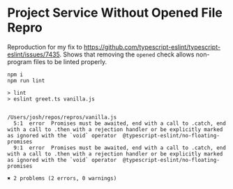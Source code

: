 # Project Service Without Opened File Repro

Reproduction for my fix to <https://github.com/typescript-eslint/typescript-eslint/issues/7435>.
Shows that removing the `opened` check allows non-program files to be linted properly.

```shell
npm i
npm run lint
```

```plaintext
> lint
> eslint greet.ts vanilla.js


/Users/josh/repos/repros/vanilla.js
  5:1  error  Promises must be awaited, end with a call to .catch, end with a call to .then with a rejection handler or be explicitly marked as ignored with the `void` operator  @typescript-eslint/no-floating-promises
  9:1  error  Promises must be awaited, end with a call to .catch, end with a call to .then with a rejection handler or be explicitly marked as ignored with the `void` operator  @typescript-eslint/no-floating-promises

✖ 2 problems (2 errors, 0 warnings)
```
